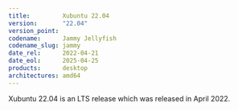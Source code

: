 ```yaml
---
title:         Xubuntu 22.04
version:       "22.04"
version_point:
codename:      Jammy Jellyfish
codename_slug: jammy
date_rel:      2022-04-21
date_eol:      2025-04-25
products:      desktop
architectures: amd64
---
```


Xubuntu 22.04 is an LTS release which was released in April 2022.
